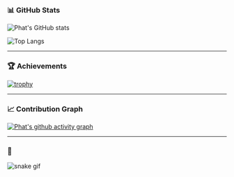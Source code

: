 ### 📊 GitHub Stats
![Phat's GitHub stats](https://github-readme-stats.vercel.app/api?username=tamioEcoligo&show_icons=true&theme=tokyonight)

![Top Langs](https://github-readme-stats.vercel.app/api/top-langs/?username=tamioEcoligo&layout=compact&theme=tokyonight)

---

### 🏆 Achievements
[![trophy](https://github-profile-trophy.vercel.app/?username=tamioEcoligo&theme=onedark)](https://github.com/ryo-ma/github-profile-trophy)

---

### 📈 Contribution Graph
[![Phat's github activity graph](https://github-readme-activity-graph.vercel.app/graph?username=tamioEcoligo&theme=react-dark)](https://github.com/ashutosh00710/github-readme-activity-graph)

---

### 🐍
![snake gif](https://github.com/tamioEcoligo/tamioEcoligo/blob/output/github-contribution-grid-snake.svg)
